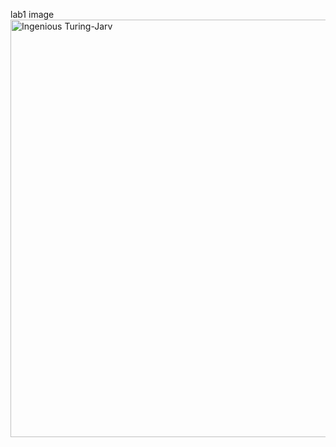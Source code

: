 lab1 image
<img width="1600" height="668" alt="Ingenious Turing-Jarv" src="https://github.com/user-attachments/assets/d8641703-6b94-461b-a703-1fba9780d8e6" />
